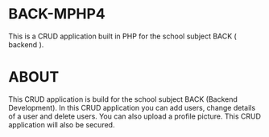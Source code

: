 # BACK-MPHP4
This is a CRUD application built in PHP for the school subject BACK ( backend ).

# ABOUT
This CRUD application is build for the school subject BACK (Backend Development). In this CRUD application you can add users, change details of a user and delete users. 
You can also upload a profile picture.
This CRUD application will also be secured.

